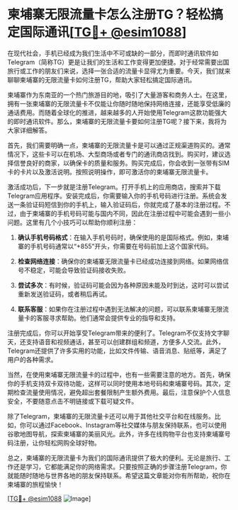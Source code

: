 # 柬埔寨无限流量卡怎么注册TG？轻松搞定国际通讯[[TG💪+ @esim1088](https://t.me/s/esim1088)]

在现代社会，手机已经成为我们生活中不可或缺的一部分，而即时通讯软件如Telegram（简称TG）更是让我们的生活和工作变得更加便捷。对于经常需要出国旅行或工作的朋友们来说，选择一张合适的流量卡显得尤为重要。今天，我们就来聊聊柬埔寨的无限流量卡如何注册TG，帮助大家轻松搞定国际通讯。

柬埔寨作为东南亚的一个热门旅游目的地，吸引了大量游客和商务人士。在这里，拥有一张柬埔寨的无限流量卡不仅能让你随时随地保持网络连接，还能享受低廉的通话费用。而随着全球化的推进，越来越多的人开始使用Telegram这款功能强大的即时通讯软件。那么，柬埔寨的无限流量卡要如何注册TG呢？接下来，我将为大家详细解答。

首先，我们需要明确一点，柬埔寨的无限流量卡是可以通过正规渠道购买的。通常情况下，这些卡可以在机场、大型商场或者专门的通讯商店找到。购买时，建议选择信誉良好的商家，以确保卡的质量和服务。购买完成后，你会收到一张带有SIM卡的卡片以及激活说明。按照说明操作，即可激活你的柬埔寨无限流量卡。

激活成功后，下一步就是注册Telegram。打开手机上的应用商店，搜索并下载Telegram应用程序。安装完成后，你需要输入你的手机号码进行注册。系统会发送一条验证码短信到你的手机上，输入验证码后，你就完成了基本的注册过程。不过，由于柬埔寨的手机号码可能与国内不同，因此在注册过程中可能会遇到一些小问题。这里有几个小技巧可以帮助你顺利注册：

1. **确认手机号码格式**：在输入手机号码时，确保使用的是国际格式。例如，柬埔寨的手机号码通常以“+855”开头，你需要在号码前加上这个国家代码。

2. **检查网络连接**：确保你的柬埔寨无限流量卡已经成功连接到网络。如果网络信号不稳定，可能会导致验证码接收失败。

3. **尝试多次**：有时候，验证码可能会因为各种原因未能及时到达，这时可以尝试重新发送验证码，或者稍后再试。

4. **联系客服**：如果你在注册过程中遇到无法解决的问题，可以联系柬埔寨无限流量卡的客服寻求帮助。他们通常会提供专业的指导和支持。

注册完成后，你可以开始享受Telegram带来的便利了。Telegram不仅支持文字聊天，还支持语音和视频通话，甚至可以创建群组和频道，方便多人交流。此外，Telegram还提供了许多实用的功能，比如文件传输、语音消息、贴纸等，满足了用户的各种需求。

当然，在使用柬埔寨无限流量卡的过程中，也有一些需要注意的地方。首先，确保你的手机支持双卡双待功能，这样可以同时使用本地号码和柬埔寨号码。其次，定期检查流量使用情况，避免超出套餐限制产生额外费用。最后，注意保护个人信息安全，不要随意点击不明链接或下载可疑文件。

除了Telegram，柬埔寨的无限流量卡还可以用于其他社交平台和在线服务。比如，你可以通过Facebook、Instagram等社交媒体与朋友保持联系，也可以使用谷歌地图导航，探索柬埔寨的美丽风光。此外，许多在线购物平台也支持柬埔寨号码注册，让你轻松网购全球好物。

总之，柬埔寨的无限流量卡为我们的国际通讯提供了极大的便利。无论是旅行、工作还是学习，它都能满足你的网络需求。只要按照正确的步骤注册Telegram，你就能随时随地与世界各地的朋友保持联系。希望这篇文章能对你有所帮助，祝你在柬埔寨的旅程愉快！

[[TG💪+ @esim1088](https://t.me/s/esim1088) ![Image](https://i.postimg.cc/4NQfJmqS/Snipaste-2025-05-13-00-14-12.png)]